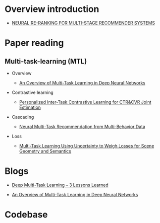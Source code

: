 # Overview introduction
- [NEURAL RE-RANKING FOR MULTI-STAGE RECOMMENDER SYSTEMS](https://librerank-community.github.io/slides-recsys22-tutorial-neuralreranking.pdf)





# Paper reading

## Multi-task-learning (MTL)

- Overview
	- [An Overview of Multi-Task Learning in Deep Neural Networks](https://arxiv.org/abs/1706.05098) 

- Contrastive learning

	-  [Personalized Inter-Task Contrastive Learning for CTR&CVR Joint Estimation](https://arxiv.org/abs/2208.13442)
 
- Cascading

	- [Neural Multi-Task Recommendation from Multi-Behavior Data](http://staff.ustc.edu.cn/~hexn/papers/icde19-multi-behavior-rec.pdf)

- Loss

	- [Multi-Task Learning Using Uncertainty to Weigh Losses for Scene Geometry and Semantics](https://arxiv.org/abs/1705.07115) 






# Blogs
- [Deep Multi-Task Learning – 3 Lessons Learned](https://blog.taboola.com/deep-multi-task-learning-3-lessons-learned/)

- [An Overview of Multi-Task Learning in Deep Neural Networks](https://ruder.io/multi-task/)


# Codebase